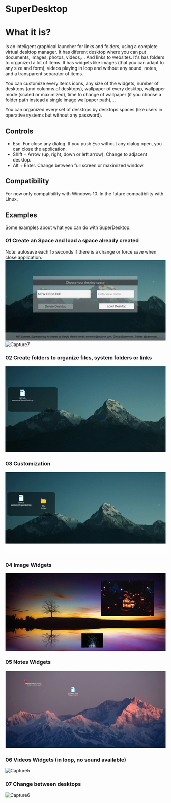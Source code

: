 # SuperDesktop
# What it is?
Is an inteligent graphical launcher for links and folders, using a complete virtual desktop manager. It has diferent desktop where you can put documents, images, photos, videos,... And links to websites. It's has folders to organized a lot of items. It has widgets like images (that you can adapt to any size and form), videos playing in loop and without any sound, notes, and a transparent separator of items.

You can customize every items icons, any size of the widgets, number of desktops (and columns of desktops), wallpaper of every desktop, wallpaper mode (scaled or maximized), time to change of wallpaper (if you choose a folder path instead a single image wallpaper path),...

You can organized every set of desktops by desktops spaces (like users in operative systems but without any password).

## Controls
* Esc. For close any dialog. If you push Esc without any dialog open, you can close the application.
* Shift + Arrow (up, right, down or left arrow). Change to adjacent desktop.
* Alt + Enter. Change between full screen or maximized window.

## Compatibility
For now only compatibility with Windows 10. In the future compatibility with Linux.

## Examples
Some examples about what you can do with SuperDesktop.

### 01 Create an Space and load a space already created
Note: autosave each 15 seconds if there is a change or force save when close application.
![Capture0](https://raw.githubusercontent.com/sermmor/SuperDesktop/master/Screenshots/00%20Create.gif)
![Capture7](https://raw.githubusercontent.com/sermmor/SuperDesktop/master/Screenshots/07%20Load.gif)

### 02 Create folders to organize files, system folders or links
![Capture1](https://raw.githubusercontent.com/sermmor/SuperDesktop/master/Screenshots/01%20Folders.gif)

### 03 Customization
![Capture2](https://raw.githubusercontent.com/sermmor/SuperDesktop/master/Screenshots/02%20Customize.gif)

### 04 Image Widgets
![Capture3](https://raw.githubusercontent.com/sermmor/SuperDesktop/master/Screenshots/03%20Image%20Widgets.gif)

### 05 Notes Widgets
![Capture4](https://raw.githubusercontent.com/sermmor/SuperDesktop/master/Screenshots/04%20Notes.gif)

### 06 Videos Widgets (in loop, no sound available)
![Capture5](https://raw.githubusercontent.com/sermmor/SuperDesktop/master/Screenshots/05%20Videos.gif)

### 07 Change between desktops
![Capture6](https://raw.githubusercontent.com/sermmor/SuperDesktop/master/Screenshots/06%20Change%20between%20desktops.gif)
